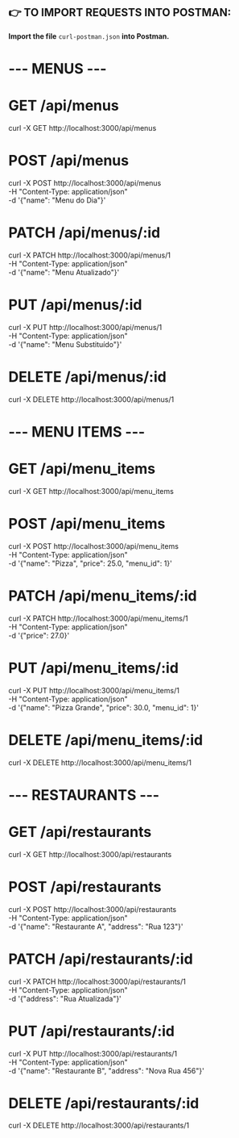 ## **👉 TO IMPORT REQUESTS INTO POSTMAN:**

**Import the file** `curl-postman.json` **into Postman.**


# --- MENUS ---

# GET /api/menus
curl -X GET http://localhost:3000/api/menus

# POST /api/menus
curl -X POST http://localhost:3000/api/menus \
  -H "Content-Type: application/json" \
  -d '{"name": "Menu do Dia"}'

# PATCH /api/menus/:id
curl -X PATCH http://localhost:3000/api/menus/1 \
  -H "Content-Type: application/json" \
  -d '{"name": "Menu Atualizado"}'

# PUT /api/menus/:id
curl -X PUT http://localhost:3000/api/menus/1 \
  -H "Content-Type: application/json" \
  -d '{"name": "Menu Substituído"}'

# DELETE /api/menus/:id
curl -X DELETE http://localhost:3000/api/menus/1


# --- MENU ITEMS ---

# GET /api/menu_items
curl -X GET http://localhost:3000/api/menu_items

# POST /api/menu_items
curl -X POST http://localhost:3000/api/menu_items \
  -H "Content-Type: application/json" \
  -d '{"name": "Pizza", "price": 25.0, "menu_id": 1}'

# PATCH /api/menu_items/:id
curl -X PATCH http://localhost:3000/api/menu_items/1 \
  -H "Content-Type: application/json" \
  -d '{"price": 27.0}'

# PUT /api/menu_items/:id
curl -X PUT http://localhost:3000/api/menu_items/1 \
  -H "Content-Type: application/json" \
  -d '{"name": "Pizza Grande", "price": 30.0, "menu_id": 1}'

# DELETE /api/menu_items/:id
curl -X DELETE http://localhost:3000/api/menu_items/1


# --- RESTAURANTS ---

# GET /api/restaurants
curl -X GET http://localhost:3000/api/restaurants

# POST /api/restaurants
curl -X POST http://localhost:3000/api/restaurants \
  -H "Content-Type: application/json" \
  -d '{"name": "Restaurante A", "address": "Rua 123"}'

# PATCH /api/restaurants/:id
curl -X PATCH http://localhost:3000/api/restaurants/1 \
  -H "Content-Type: application/json" \
  -d '{"address": "Rua Atualizada"}'

# PUT /api/restaurants/:id
curl -X PUT http://localhost:3000/api/restaurants/1 \
  -H "Content-Type: application/json" \
  -d '{"name": "Restaurante B", "address": "Nova Rua 456"}'

# DELETE /api/restaurants/:id
curl -X DELETE http://localhost:3000/api/restaurants/1



